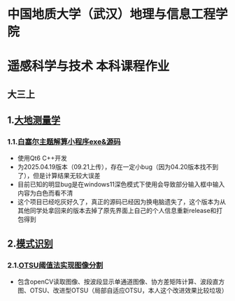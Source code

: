 # 中国地质大学（武汉）地理与信息工程学院
# 遥感科学与技术 本科课程作业
## 大三上
## 1.[大地测量学](https://github.com/Adhara666/CUG_RS_Undergraduate_Coursework/tree/main/Geodesy)
### 1.1.[白塞尔主题解算小程序exe&源码](https://github.com/Adhara666/CUG_RS_Undergraduate_Coursework/tree/main/Geodesy/Bessel)
  * 使用Qt6 C++开发
  * 为2025.04.19版本（09.21上传），存在一定小bug（因为04.20版本找不到了），但是计算结果无较大误差
  * 目前已知的明显bug是在windows11深色模式下使用会导致部分输入框中输入内容为白色而看不清
  * 这个项目已经吃灰好久了，真正的源码已经因为换电脑遗失了，这个版本为从其他同学处拿回来的版本去掉了原先界面上自己的个人信息重新release和打包得到
## 2.[模式识别](https://github.com/Adhara666/CUG_RS_Undergraduate_Coursework/tree/main/Pattern%20recongnition)
### 2.1.[OTSU阈值法实现图像分割](https://github.com/Adhara666/CUG_RS_Undergraduate_Coursework/tree/main/Pattern%20recongnition/Treshhold%20value%20method)
  * 包含openCV读取图像、按波段显示单通道图像、协方差矩阵计算、波段直方图、OTSU、改进型OTSU（局部自适应OTSU，本人这个改进效果比较垃圾）
